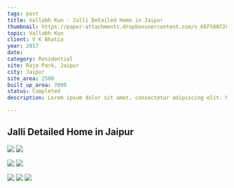 ```yaml
---
tags: post
title: Vallabh Kun - Jalli Detailed Home in Jaipur
thumbnail: https://paper-attachments.dropboxusercontent.com/s_6EF58072C2E805B02FFC7B98D60E3CCE89FE4F6FBDFDD8C5906AB29376DF1437_1729166201916_01EXTERNAL.jpg
topic: Vallabh Kun
client: V K Bhatia
year: 2017
date:
category: Residential
site: Raja Park, Jaipur
city: Jaipur
site_area: 2500
built_up_area: 7000
status: Completed
description: Lorem ipsum dolor sit amet, consectetur adipiscing elit. Nullam ultricies interdum tortor, sit amet gravida ipsum fermentum ut. Aenean sagittis metus justo, at vestibulum elit malesuada a. Suspendisse dictum, sapien eu tincidunt convallis, elit urna rhoncus leo, ac fermentum lorem libero in magna. Integer scelerisque odio et convallis faucibus.

---
```


## Jalli Detailed Home in Jaipur

![](https://paper-attachments.dropboxusercontent.com/s_6EF58072C2E805B02FFC7B98D60E3CCE89FE4F6FBDFDD8C5906AB29376DF1437_1729166202234_02EXTERNAL.jpg)
![](https://paper-attachments.dropboxusercontent.com/s_6EF58072C2E805B02FFC7B98D60E3CCE89FE4F6FBDFDD8C5906AB29376DF1437_1729166202349_03+JALLI+DETAIL.jpg)

![](https://paper-attachments.dropboxusercontent.com/s_6EF58072C2E805B02FFC7B98D60E3CCE89FE4F6FBDFDD8C5906AB29376DF1437_1729166202668_04+LOOKING+INTO+COURTYARD.jpg)
![](https://paper-attachments.dropboxusercontent.com/s_6EF58072C2E805B02FFC7B98D60E3CCE89FE4F6FBDFDD8C5906AB29376DF1437_1729166203101_05+STAIRCASE+JALLI+WALL.jpg)

![](https://paper-attachments.dropboxusercontent.com/s_6EF58072C2E805B02FFC7B98D60E3CCE89FE4F6FBDFDD8C5906AB29376DF1437_1729166210287_06+GF+PLAN.jpg)
![](https://paper-attachments.dropboxusercontent.com/s_6EF58072C2E805B02FFC7B98D60E3CCE89FE4F6FBDFDD8C5906AB29376DF1437_1729166210112_07+FF+PLAN.jpg)
![](https://paper-attachments.dropboxusercontent.com/s_6EF58072C2E805B02FFC7B98D60E3CCE89FE4F6FBDFDD8C5906AB29376DF1437_1729166210488_08+SF+PLAN.jpg)


